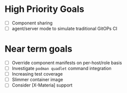 # High Priority Goals
- [ ] Component sharing
- [ ] agent/server mode to simulate traditional GitOPs CI

# Near term goals
- [ ] Override component manifests on per-host/role basis
- [ ] Investigate `podman quadlet` command integration
- [ ] Increasing test coverage
- [ ] Slimmer container image
- [ ] Consider [X-Materia] support

